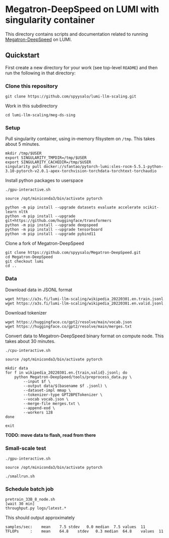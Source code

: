 # Megatron-DeepSpeed on LUMI with singularity container

This directory contains scripts and documentation related to running
[Megatron-DeepSpeed](https://github.com/microsoft/Megatron-DeepSpeed)
on LUMI.

## Quickstart

First create a new directory for your work (see top-level `README`) and
then run the following in that directory:

### Clone this repository

```
git clone https://github.com/spyysalo/lumi-llm-scaling.git
```

Work in this subdirectory

```
cd lumi-llm-scaling/meg-ds-sing
```

### Setup

Pull singularity container, using in-memory filsystem on `/tmp`. This
takes about 5 minutes.

```
mkdir /tmp/$USER
export SINGULARITY_TMPDIR=/tmp/$USER
export SINGULARITY_CACHEDIR=/tmp/$USER
singularity pull docker://sfantao/pytorch-lumi:sles-rocm-5.5.1-python-3.10-pytorch-v2.0.1-apex-torchvision-torchdata-torchtext-torchaudio
```

Install python packages to userspace

```
./gpu-interactive.sh

source /opt/miniconda3/bin/activate pytorch

python -m pip install --upgrade datasets evaluate accelerate scikit-learn nltk
python -m pip install --upgrade git+https://github.com/huggingface/transformers
python -m pip install --upgrade deepspeed
python -m pip install --upgrade tensorboard
python -m pip install --upgrade pybind11
```

Clone a fork of Megatron-DeepSpeed

```
git clone https://github.com/spyysalo/Megatron-DeepSpeed.git
cd Megatron-DeepSpeed
git checkout lumi
cd ..
```

### Data

Download data in JSONL format

```
wget https://a3s.fi/lumi-llm-scaling/wikipedia_20220301.en.train.jsonl
wget https://a3s.fi/lumi-llm-scaling/wikipedia_20220301.en.valid.jsonl
```

Download tokenizer

```
wget https://huggingface.co/gpt2/resolve/main/vocab.json
wget https://huggingface.co/gpt2/resolve/main/merges.txt
```

Convert data to Megatron-DeepSpeed binary format on compute node.
This takes about 30 minutes.

```
./cpu-interactive.sh

source /opt/miniconda3/bin/activate pytorch

mkdir data
for f in wikipedia_20220301.en.{train,valid}.jsonl; do
    python Megatron-DeepSpeed/tools/preprocess_data.py \
        --input $f \
        --output data/$(basename $f .jsonl) \
        --dataset-impl mmap \
        --tokenizer-type GPT2BPETokenizer \
        --vocab vocab.json \
        --merge-file merges.txt \
        --append-eod \
        --workers 128
done

exit
```

**TODO: move data to flash, read from there**

### Small-scale test

```
./gpu-interactive.sh

source /opt/miniconda3/bin/activate pytorch

./smallrun.sh
```

### Schedule batch job

```
pretrain_33B_8_node.sh
[wait 30 min]
throughput.py logs/latest.*
```

This should output approximately

```
samples/sec:	mean	7.5	stdev	0.0	median	7.5	values	11
TFLOPs     :	mean	64.8	stdev	0.3	median	64.8	values	11
```
